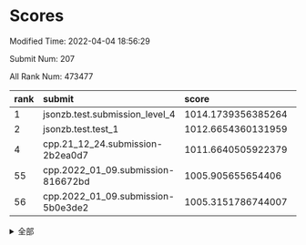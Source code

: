 # Scores

Modified Time: 2022-04-04 18:56:29

Submit Num: 207

All Rank Num: 473477

| rank |               submit               |       score        |       sigma        | pk_num |
| :--- | :--------------------------------- | :----------------- | :----------------- | :----- |
| 1    | jsonzb.test.submission_level_4     | 1014.1739356385264 | 0.8195994130495005 | 9151   |
| 2    | jsonzb.test.test_1                 | 1012.6654360131959 | 0.8149975789400288 | 9151   |
| 4    | cpp.21_12_24.submission-2b2ea0d7   | 1011.6640505922379 | 0.8032660169360261 | 9153   |
| 55   | cpp.2022_01_09.submission-816672bd | 1005.905655654406  | 0.7144364549573369 | 9148   |
| 56   | cpp.2022_01_09.submission-5b0e3de2 | 1005.3151786744007 | 0.721093462660939  | 9151   |


<details>
<summary>全部</summary>

| rank |                 submit                 |       score        |       sigma        | pk_num |
| :--- | :------------------------------------- | :----------------- | :----------------- | :----- |
| 1    | jsonzb.test.submission_level_4         | 1014.1739356385264 | 0.8195994130495005 | 9151   |
| 2    | jsonzb.test.test_1                     | 1012.6654360131959 | 0.8149975789400288 | 9151   |
| 3    | gobigger.level_3.submission_level_3_18 | 1011.982948512532  | 0.7758540668960162 | 9144   |
| 4    | cpp.21_12_24.submission-2b2ea0d7       | 1011.6640505922379 | 0.8032660169360261 | 9153   |
| 5    | gobigger.level_3.submission_level_3_10 | 1011.184655744796  | 0.767769715652047  | 9156   |
| 6    | gobigger.level_3.submission_level_3_38 | 1011.1772492755772 | 0.7822419788515537 | 9150   |
| 7    | gobigger.level_3.submission_level_3_43 | 1011.1250786100538 | 0.7754363018174109 | 9149   |
| 8    | gobigger.level_3.submission_level_3_23 | 1011.0578941828741 | 0.752707409726587  | 9147   |
| 9    | gobigger.level_3.submission_level_3_49 | 1011.0346414363661 | 0.7792554763862662 | 9147   |
| 10   | gobigger.level_3.submission_level_3_44 | 1010.7572990428632 | 0.7626807505327972 | 9153   |
| 11   | gobigger.level_3.submission_level_3_1  | 1010.7255563513761 | 0.7650472901373329 | 9149   |
| 12   | gobigger.level_3.submission_level_3_27 | 1010.7208048215808 | 0.771208338443941  | 9149   |
| 13   | gobigger.level_3.submission_level_3_35 | 1010.7076415547579 | 0.7400732020462055 | 9149   |
| 14   | gobigger.level_3.submission_level_3_12 | 1010.6604237611607 | 0.7505849939028988 | 9143   |
| 15   | gobigger.level_3.submission_level_3_41 | 1010.6105275776963 | 0.7707626263092519 | 9150   |
| 16   | gobigger.level_3.submission_level_3_36 | 1010.5976737791235 | 0.7768986116390246 | 9147   |
| 17   | gobigger.level_3.submission_level_3_42 | 1010.5311899675064 | 0.7867840847779546 | 9146   |
| 18   | gobigger.level_3.submission_level_3_15 | 1010.5259863517598 | 0.7846905992164945 | 9148   |
| 19   | gobigger.level_3.submission_level_3_39 | 1010.4939833197045 | 0.7716889106844145 | 9151   |
| 20   | gobigger.level_3.submission_level_3_25 | 1010.2771857143284 | 0.7593230820191219 | 9148   |
| 21   | gobigger.level_3.submission_level_3_16 | 1010.2635451864597 | 0.7705442002824376 | 9151   |
| 22   | gobigger.level_3.submission_level_3_48 | 1010.2488392892396 | 0.7493804267535191 | 9151   |
| 23   | gobigger.level_3.submission_level_3_32 | 1010.2189333974429 | 0.7629114442415578 | 9147   |
| 24   | gobigger.level_3.submission_level_3_4  | 1010.2024326094285 | 0.7638074354268362 | 9149   |
| 25   | gobigger.level_3.submission_level_3_7  | 1010.1776883657926 | 0.7481243596990331 | 9151   |
| 26   | gobigger.level_3.submission_level_3_2  | 1010.080703118608  | 0.7533317610120247 | 9152   |
| 27   | gobigger.level_3.submission_level_3_45 | 1010.0774502130063 | 0.7467518654780754 | 9150   |
| 28   | gobigger.level_3.submission_level_3_21 | 1010.007255332418  | 0.744120786610151  | 9149   |
| 29   | gobigger.level_3.submission_level_3_6  | 1009.983090261476  | 0.746755826186374  | 9150   |
| 30   | gobigger.level_3.submission_level_3_26 | 1009.9619620114174 | 0.7680570230371141 | 9149   |
| 31   | gobigger.level_3.submission_level_3_37 | 1009.9187475260928 | 0.7644533865372942 | 9149   |
| 32   | gobigger.level_3.submission_level_3_5  | 1009.879828297498  | 0.7657098399081056 | 9152   |
| 33   | gobigger.level_3.submission_level_3_31 | 1009.6700636488007 | 0.7704651835880261 | 9152   |
| 34   | gobigger.level_3.submission_level_3_17 | 1009.6596307355568 | 0.7506491975753661 | 9149   |
| 35   | gobigger.level_3.submission_level_3_30 | 1009.6431798684724 | 0.7560551030741859 | 9148   |
| 36   | gobigger.level_3.submission_level_3_0  | 1009.5878942623693 | 0.7725397200265247 | 9148   |
| 37   | gobigger.level_3.submission_level_3_47 | 1009.5825007162224 | 0.7458214807260951 | 9150   |
| 38   | gobigger.level_3.submission_level_3_14 | 1009.3939039727118 | 0.7423121535222313 | 9150   |
| 39   | gobigger.level_3.submission_level_3_8  | 1009.2756926230294 | 0.7746193307590222 | 9154   |
| 40   | gobigger.level_3.submission_level_3_13 | 1009.2593048900288 | 0.7568678865651718 | 9150   |
| 41   | gobigger.level_3.submission_level_3_22 | 1009.2564856303172 | 0.7490519185831073 | 9149   |
| 42   | gobigger.level_3.submission_level_3_40 | 1009.1610629657581 | 0.7363236249777527 | 9149   |
| 43   | gobigger.level_3.submission_level_3_28 | 1009.1251437678504 | 0.7512930606895553 | 9149   |
| 44   | gobigger.level_3.submission_level_3_3  | 1009.0995919618949 | 0.746810281669686  | 9151   |
| 45   | gobigger.level_3.submission_level_3_46 | 1009.0437808095875 | 0.7326949750387854 | 9153   |
| 46   | gobigger.level_3.submission_level_3_29 | 1008.846771254333  | 0.7248463455241961 | 9144   |
| 47   | gobigger.level_3.submission_level_3_20 | 1008.8174548223103 | 0.7605990152184882 | 9153   |
| 48   | gobigger.level_3.submission_level_3_9  | 1008.7637330246511 | 0.766794561235175  | 9146   |
| 49   | gobigger.level_3.submission_level_3_11 | 1008.6940130370457 | 0.7470365030852307 | 9149   |
| 50   | gobigger.level_3.submission_level_3_33 | 1008.5796330264975 | 0.7517015423710985 | 9149   |
| 51   | gobigger.level_3.submission_level_3_19 | 1008.5224706434827 | 0.747189880043291  | 9150   |
| 52   | gobigger.level_3.submission_level_3_34 | 1008.4520538948226 | 0.7419178345699455 | 9153   |
| 53   | gobigger.level_3.submission_level_3_24 | 1008.3919949707222 | 0.7475702986839181 | 9150   |
| 54   | gobigger.level_1.submission_level_1_34 | 1006.2425635982383 | 0.7219002854976837 | 9153   |
| 55   | cpp.2022_01_09.submission-816672bd     | 1005.905655654406  | 0.7144364549573369 | 9148   |
| 56   | cpp.2022_01_09.submission-5b0e3de2     | 1005.3151786744007 | 0.721093462660939  | 9151   |
| 57   | gobigger.level_1.submission_level_1_4  | 1004.8460299253719 | 0.7160126250752218 | 9155   |
| 58   | gobigger.level_1.submission_level_1_17 | 1004.5809476744563 | 0.7124306754864584 | 9151   |
| 59   | gobigger.level_1.submission_level_1_32 | 1004.4628222090316 | 0.7180605180176315 | 9149   |
| 60   | gobigger.level_1.submission_level_1_31 | 1004.399462640991  | 0.734264712242744  | 9144   |
| 61   | gobigger.level_1.submission_level_1_11 | 1004.3803745450157 | 0.7229079488750969 | 9154   |
| 62   | gobigger.level_1.submission_level_1_24 | 1004.3672183039467 | 0.7235669831544863 | 9144   |
| 63   | gobigger.level_1.submission_level_1_46 | 1004.2975054685264 | 0.723992760805411  | 9152   |
| 64   | gobigger.level_1.submission_level_1_9  | 1004.2144401156716 | 0.7207906058349487 | 9151   |
| 65   | gobigger.level_1.submission_level_1_26 | 1004.171037649334  | 0.7226477793919862 | 9146   |
| 66   | gobigger.level_1.submission_level_1_14 | 1004.0684928874176 | 0.7245466888672385 | 9154   |
| 67   | gobigger.level_1.submission_level_1_48 | 1003.9981219992869 | 0.7168269335439746 | 9151   |
| 68   | gobigger.level_1.submission_level_1_28 | 1003.9767750189052 | 0.7101513390954138 | 9149   |
| 69   | gobigger.level_1.submission_level_1_39 | 1003.9543475783006 | 0.7212397287594323 | 9144   |
| 70   | gobigger.level_1.submission_level_1_37 | 1003.8865494293591 | 0.7261986638482174 | 9150   |
| 71   | gobigger.level_1.submission_level_1_36 | 1003.8759949356722 | 0.7223913552181268 | 9149   |
| 72   | gobigger.level_1.submission_level_1_5  | 1003.7652144902144 | 0.7039552556145645 | 9151   |
| 73   | gobigger.level_1.submission_level_1_19 | 1003.7034513850408 | 0.7202696432733968 | 9153   |
| 74   | gobigger.level_1.submission_level_1_49 | 1003.5731285686436 | 0.7170055425600551 | 9151   |
| 75   | gobigger.level_1.submission_level_1_44 | 1003.5119452832311 | 0.7165474449043878 | 9150   |
| 76   | gobigger.level_1.submission_level_1_22 | 1003.472422263563  | 0.7084690583333356 | 9151   |
| 77   | gobigger.level_1.submission_level_1_35 | 1003.4463688758246 | 0.7043973347529091 | 9150   |
| 78   | gobigger.level_1.submission_level_1_27 | 1003.4331149316341 | 0.7013963420363656 | 9154   |
| 79   | gobigger.level_1.submission_level_1_20 | 1003.3470334145812 | 0.7153929849297441 | 9154   |
| 80   | gobigger.level_1.submission_level_1_2  | 1003.3152172157503 | 0.7227470138859802 | 9150   |
| 81   | gobigger.level_1.submission_level_1_29 | 1003.2931232494342 | 0.7225385493818728 | 9145   |
| 82   | gobigger.level_1.submission_level_1_8  | 1003.2388520174135 | 0.7316796619454758 | 9149   |
| 83   | gobigger.level_1.submission_level_1_10 | 1003.1794013773567 | 0.710136153219072  | 9147   |
| 84   | gobigger.level_1.submission_level_1_43 | 1003.150017733977  | 0.7214329122384506 | 9146   |
| 85   | gobigger.level_1.submission_level_1_18 | 1003.127357365342  | 0.7073886255063818 | 9148   |
| 86   | gobigger.level_1.submission_level_1_15 | 1003.1096461437781 | 0.7107468838791038 | 9149   |
| 87   | gobigger.level_1.submission_level_1_21 | 1003.0568962864971 | 0.7160925666777193 | 9151   |
| 88   | gobigger.level_1.submission_level_1_13 | 1002.9716118910202 | 0.7195475900279676 | 9147   |
| 89   | gobigger.level_1.submission_level_1_47 | 1002.8621245973535 | 0.7123490712455226 | 9147   |
| 90   | gobigger.level_1.submission_level_1_16 | 1002.7738818935745 | 0.7093037885866434 | 9152   |
| 91   | gobigger.level_1.submission_level_1_23 | 1002.7682089478049 | 0.7196997821605385 | 9154   |
| 92   | gobigger.level_1.submission_level_1_12 | 1002.7558411130162 | 0.7246695608361606 | 9147   |
| 93   | gobigger.level_1.submission_level_1_33 | 1002.7541663628095 | 0.7111150910410791 | 9149   |
| 94   | gobigger.level_1.submission_level_1_6  | 1002.7492720510342 | 0.7179441353539083 | 9141   |
| 95   | gobigger.level_1.submission_level_1_40 | 1002.7427601658657 | 0.7071575872907802 | 9152   |
| 96   | gobigger.level_1.submission_level_1_7  | 1002.6324669143944 | 0.713660647423887  | 9150   |
| 97   | gobigger.level_1.submission_level_1_0  | 1002.5662528509043 | 0.7130453838378267 | 9150   |
| 98   | gobigger.level_1.submission_level_1_42 | 1002.561478379363  | 0.7161840351946992 | 9152   |
| 99   | gobigger.level_1.submission_level_1_25 | 1002.3998723561607 | 0.7126759094986804 | 9148   |
| 100  | gobigger.level_1.submission_level_1_30 | 1002.1211968590127 | 0.7126722282926361 | 9150   |
| 101  | gobigger.level_1.submission_level_1_45 | 1001.9916349771567 | 0.7161107938806146 | 9147   |
| 102  | gobigger.level_1.submission_level_1_1  | 1001.9476313318318 | 0.7070330588536935 | 9148   |
| 103  | gobigger.level_1.submission_level_1_41 | 1001.9419516908978 | 0.7092744682182385 | 9147   |
| 104  | gobigger.level_1.submission_level_1_3  | 1001.8348307903597 | 0.7017794435231858 | 9144   |
| 105  | gobigger.level_1.submission_level_1_38 | 1001.5997245569546 | 0.7172342240413836 | 9147   |
| 106  | gobigger.random.submission_random_34   | 997.4263279244946  | 0.6990059098241382 | 9147   |
| 107  | gobigger.random.submission_random_26   | 997.2716632610508  | 0.7125614230318079 | 9152   |
| 108  | gobigger.random.submission_random_45   | 997.1120468589361  | 0.6986918923713755 | 9151   |
| 109  | gobigger.random.submission_random_31   | 997.0129124836496  | 0.723860498091066  | 9149   |
| 110  | gobigger.random.submission_random_27   | 996.7755603777094  | 0.7151357480835803 | 9155   |
| 111  | gobigger.random.submission_random_1    | 996.7678218811715  | 0.7118033027152229 | 9145   |
| 112  | gobigger.random.submission_random_5    | 996.5573519531653  | 0.7149069920244472 | 9146   |
| 113  | gobigger.random.submission_random_47   | 996.4537318943144  | 0.6980151229213559 | 9149   |
| 114  | gobigger.random.submission_random_16   | 996.4224397863563  | 0.7081042641484901 | 9152   |
| 115  | gobigger.random.submission_random_38   | 996.3845827824099  | 0.7098265624599568 | 9149   |
| 116  | gobigger.random.submission_random_13   | 996.3534919549021  | 0.6979573292622814 | 9150   |
| 117  | gobigger.random.submission_random_49   | 996.3363209132661  | 0.7241073296481042 | 9150   |
| 118  | gobigger.random.submission_random_0    | 996.3309309207623  | 0.7023087470657446 | 9153   |
| 119  | gobigger.random.submission_random_3    | 996.3280467571307  | 0.7056205704654028 | 9146   |
| 120  | gobigger.random.submission_random_39   | 996.2898740490947  | 0.711477810544404  | 9149   |
| 121  | gobigger.random.submission_random_2    | 996.2193420962121  | 0.7031191237782882 | 9148   |
| 122  | gobigger.random.submission_random_7    | 996.1582434201889  | 0.7025417977867329 | 9150   |
| 123  | gobigger.random.submission_random_37   | 996.0968707194195  | 0.7141902358956799 | 9147   |
| 124  | gobigger.random.submission_random_17   | 996.0938970549493  | 0.7242495779373755 | 9146   |
| 125  | gobigger.random.submission_random_10   | 996.0298118855892  | 0.7003136189710586 | 9149   |
| 126  | gobigger.random.submission_random_22   | 995.9821277753795  | 0.7052190861685602 | 9148   |
| 127  | gobigger.random.submission_random_20   | 995.972855768857   | 0.712007514744724  | 9147   |
| 128  | gobigger.random.submission_random_12   | 995.95027614594    | 0.7144697773925119 | 9152   |
| 129  | gobigger.random.submission_random_41   | 995.920560243914   | 0.7149310785848006 | 9152   |
| 130  | gobigger.random.submission_random_35   | 995.9183071661304  | 0.7226802208365246 | 9148   |
| 131  | gobigger.random.submission_random_42   | 995.86134345949    | 0.7096788324746508 | 9153   |
| 132  | gobigger.random.submission_random_21   | 995.8375169416045  | 0.7169856940902829 | 9149   |
| 133  | gobigger.random.submission_random_33   | 995.7637460469376  | 0.7334245472793434 | 9151   |
| 134  | gobigger.random.submission_random_36   | 995.7503697401489  | 0.7136418424999958 | 9147   |
| 135  | gobigger.random.submission_random_44   | 995.7362088849247  | 0.7086006602213457 | 9152   |
| 136  | gobigger.random.submission_random_8    | 995.7168612387412  | 0.7229128669305779 | 9149   |
| 137  | gobigger.random.submission_random_46   | 995.6698088897442  | 0.7076866248383215 | 9149   |
| 138  | gobigger.random.submission_random_4    | 995.6472151837266  | 0.7173985552411932 | 9146   |
| 139  | gobigger.random.submission_random_28   | 995.645431239541   | 0.7079312296461032 | 9147   |
| 140  | gobigger.random.submission_random_23   | 995.521802532052   | 0.7155992866678428 | 9151   |
| 141  | gobigger.random.submission_random_15   | 995.481142594749   | 0.7272382653329518 | 9145   |
| 142  | gobigger.random.submission_random_30   | 995.4515424239656  | 0.7182354986828853 | 9146   |
| 143  | gobigger.level_2.submission_level_2_20 | 995.4514519206938  | 0.7181267520528241 | 9147   |
| 144  | gobigger.random.submission_random_43   | 995.3971407878425  | 0.7035996511577196 | 9146   |
| 145  | gobigger.random.submission_random_18   | 995.3819206690374  | 0.7383774642967185 | 9148   |
| 146  | gobigger.random.submission_random_25   | 995.361495053862   | 0.7198265318643922 | 9147   |
| 147  | gobigger.random.submission_random_11   | 995.2670504531596  | 0.7121108845422747 | 9146   |
| 148  | gobigger.random.submission_random_48   | 995.221091743786   | 0.7109204869552452 | 9145   |
| 149  | gobigger.random.submission_random_29   | 995.1637666280939  | 0.7235890722319224 | 9152   |
| 150  | gobigger.random.submission_random_9    | 995.1000060570666  | 0.7091373569305687 | 9148   |
| 151  | gobigger.random.submission_random_19   | 995.049473937075   | 0.7100015804373363 | 9155   |
| 152  | gobigger.random.submission_random_24   | 994.8930048536197  | 0.7171467927971054 | 9149   |
| 153  | gobigger.random.submission_random_40   | 994.8666179792964  | 0.7095072747724578 | 9144   |
| 154  | gobigger.random.submission_random_14   | 994.7134444431963  | 0.7168050887759732 | 9147   |
| 155  | gobigger.random.submission_random_32   | 994.5836111235119  | 0.7369970784825166 | 9145   |
| 156  | gobigger.random.submission_random_6    | 994.3856994195845  | 0.7071297875813175 | 9152   |
| 157  | gobigger.level_2.submission_level_2_26 | 994.018856788663   | 0.720031408536092  | 9146   |
| 158  | gobigger.level_2.submission_level_2_0  | 993.9545568731244  | 0.7132862716345089 | 9148   |
| 159  | gobigger.level_2.submission_level_2_15 | 993.8407452798507  | 0.7225111830210317 | 9150   |
| 160  | gobigger.level_2.submission_level_2_17 | 993.787960850956   | 0.7295280911985389 | 9148   |
| 161  | gobigger.level_2.submission_level_2_13 | 993.592185791196   | 0.7478392214917624 | 9147   |
| 162  | gobigger.level_2.submission_level_2_18 | 993.416074872701   | 0.7388659497833491 | 9146   |
| 163  | gobigger.level_2.submission_level_2_48 | 993.2762907606078  | 0.743681171883004  | 9149   |
| 164  | gobigger.level_2.submission_level_2_7  | 993.2752976657306  | 0.7382525519055807 | 9150   |
| 165  | gobigger.level_2.submission_level_2_21 | 993.2538042249755  | 0.7352568002127425 | 9149   |
| 166  | gobigger.level_2.submission_level_2_33 | 992.980457968855   | 0.7475455126650796 | 9151   |
| 167  | gobigger.level_2.submission_level_2_47 | 992.8692097060137  | 0.7433357515836163 | 9151   |
| 168  | gobigger.level_2.submission_level_2_27 | 992.8159726947132  | 0.7321876133839371 | 9152   |
| 169  | gobigger.level_2.submission_level_2_23 | 992.7897914428814  | 0.7533773221778756 | 9150   |
| 170  | gobigger.level_2.submission_level_2_22 | 992.6758270320796  | 0.7443762081149389 | 9149   |
| 171  | gobigger.level_2.submission_level_2_44 | 992.6664363288612  | 0.7434169998221888 | 9149   |
| 172  | gobigger.level_2.submission_level_2_37 | 992.6273710371715  | 0.7340629253592025 | 9147   |
| 173  | gobigger.level_2.submission_level_2_39 | 992.6262839467996  | 0.7555156607885987 | 9151   |
| 174  | gobigger.level_2.submission_level_2_24 | 992.5933092381936  | 0.7490149260206106 | 9145   |
| 175  | gobigger.level_2.submission_level_2_40 | 992.5773921871233  | 0.7355094984405879 | 9152   |
| 176  | gobigger.level_2.submission_level_2_29 | 992.5307765108013  | 0.7342294417699782 | 9144   |
| 177  | gobigger.level_2.submission_level_2_46 | 992.5171536775426  | 0.7336825176944548 | 9153   |
| 178  | gobigger.level_2.submission_level_2_3  | 992.4421159259156  | 0.7309253768666698 | 9150   |
| 179  | gobigger.level_2.submission_level_2_41 | 992.4294480207784  | 0.7523637631517429 | 9150   |
| 180  | gobigger.level_2.submission_level_2_8  | 992.3589718067656  | 0.7462045053506043 | 9151   |
| 181  | gobigger.level_2.submission_level_2_4  | 992.3557643070186  | 0.7282635373644203 | 9147   |
| 182  | gobigger.level_2.submission_level_2_42 | 992.3204079355313  | 0.7342512440055654 | 9152   |
| 183  | gobigger.level_2.submission_level_2_2  | 992.3027365342557  | 0.7397493445771341 | 9151   |
| 184  | gobigger.level_2.submission_level_2_5  | 992.1999631282662  | 0.7270734097676587 | 9153   |
| 185  | gobigger.level_2.submission_level_2_34 | 992.010543230584   | 0.7575074734179859 | 9150   |
| 186  | gobigger.level_2.submission_level_2_28 | 992.0049461858507  | 0.757395868771807  | 9151   |
| 187  | gobigger.level_2.submission_level_2_6  | 991.9946619322963  | 0.7693259611049181 | 9150   |
| 188  | gobigger.level_2.submission_level_2_49 | 991.9570655199248  | 0.7309105590758387 | 9154   |
| 189  | gobigger.level_2.submission_level_2_19 | 991.9282947220294  | 0.7514496099510758 | 9152   |
| 190  | gobigger.level_2.submission_level_2_43 | 991.9275978176815  | 0.7503454854672041 | 9153   |
| 191  | gobigger.level_2.submission_level_2_45 | 991.7996401947377  | 0.7367762721467731 | 9152   |
| 192  | gobigger.level_2.submission_level_2_30 | 991.7640513491542  | 0.752705251890522  | 9151   |
| 193  | gobigger.level_2.submission_level_2_32 | 991.7149429026638  | 0.7462842666043149 | 9150   |
| 194  | gobigger.level_2.submission_level_2_1  | 991.5645853312024  | 0.7615357291837305 | 9151   |
| 195  | gobigger.level_2.submission_level_2_36 | 991.4938952666973  | 0.7480484310023118 | 9147   |
| 196  | gobigger.level_2.submission_level_2_35 | 991.37782332288    | 0.7563774517206314 | 9152   |
| 197  | gobigger.level_2.submission_level_2_31 | 991.0759545075626  | 0.7606214963167457 | 9146   |
| 198  | gobigger.level_2.submission_level_2_38 | 991.0656661030932  | 0.7493605210642674 | 9148   |
| 199  | gobigger.level_2.submission_level_2_11 | 990.9317556450649  | 0.7658580548221477 | 9147   |
| 200  | gobigger.level_2.submission_level_2_12 | 990.7802309495353  | 0.7507308944739487 | 9145   |
| 201  | gobigger.level_2.submission_level_2_9  | 990.7548649231331  | 0.7681919358642552 | 9150   |
| 202  | gobigger.level_2.submission_level_2_25 | 990.6987173802892  | 0.7516488001930323 | 9152   |
| 203  | gobigger.level_2.submission_level_2_10 | 990.5347894032654  | 0.7868665098118344 | 9152   |
| 204  | gobigger.level_2.submission_level_2_16 | 990.158614501476   | 0.7755116340681318 | 9150   |
| 205  | gobigger.level_2.submission_level_2_14 | 990.1547106856664  | 0.7690928275150122 | 9149   |
| 206  | gobigger.none.submission_none_1        | 977.7783447902406  | 1.2657952612658936 | 9150   |
| 207  | gobigger.none.submission_none_0        | 976.6021531689676  | 1.4000443989365607 | 9149   |

</details>